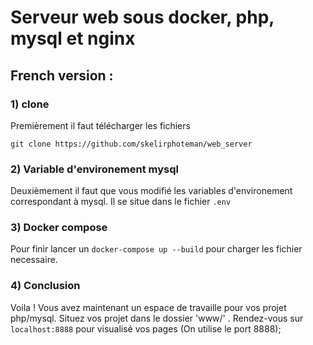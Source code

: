 # Serveur web sous docker, php, mysql et nginx

## French version :

### 1) clone 

Premièrement il faut télécharger les fichiers 

```
git clone https://github.com/skelirphoteman/web_server
```

### 2) Variable d'environement mysql

Deuxièmement il faut que vous modifié les variables d'environement correspondant à mysql. Il se situe dans le fichier `.env`

### 3) Docker compose

Pour finir lancer un `docker-compose up --build` pour charger les fichier necessaire.

### 4) Conclusion 

Voila ! Vous avez maintenant un espace de travaille pour vos projet php/mysql. Situez vos projet dans le dossier 'www/' .
Rendez-vous sur `localhost:8888` pour visualisé vos pages (On utilise le port 8888); 
